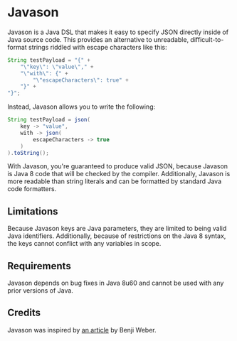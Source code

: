 Javason
=======

Javason is a Java DSL that makes it easy to specify JSON directly inside of Java
source code. This provides an alternative to unreadable, difficult-to-format
strings riddled with escape characters like this:

``` java
String testPayload = "{" +
    "\"key\": \"value\"," +
    "\"with\": {" +
        "\"escapeCharacters\": true" +
    "}" +
"}";
```

Instead, Javason allows you to write the following:

``` java
String testPayload = json(
    key -> "value",
    with -> json(
        escapeCharacters -> true
    )
).toString();
```

With Javason, you're guaranteed to produce valid JSON, because Javason is Java 8
code that will be checked by the compiler. Additionally, Javason is more
readable than string literals and can be formatted by standard Java code
formatters.

Limitations
-----------

Because Javason keys are Java parameters, they are limited to being valid Java
identifiers. Additionally, because of restrictions on the Java 8 syntax, the
keys cannot conflict with any variables in scope.

Requirements
------------

Javason depends on bug fixes in Java 8u60 and cannot be used with any prior
versions of Java.

Credits
-------

Javason was inspired by [an article][] by Benji Weber.

[an article]: http://benjiweber.co.uk/blog/2015/08/17/lambda-parameter-names-with-reflection/
